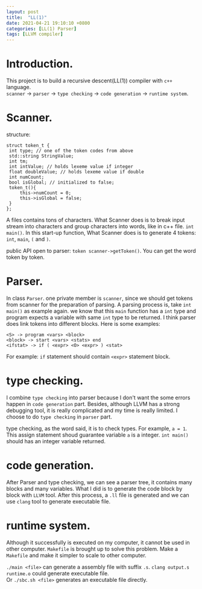 ```yaml
---
layout: post
title:  "LL(1)"
date: 2021-04-21 19:10:10 +0800
categories: [LL(1) Parser]
tags: [LLVM compiler]
---
```

# Introduction.
This project is to build a recursive descent(LL(1)) compiler with `c++` language.  
`scanner` -> `parser` -> `type checking` -> `code generation` -> `runtime system`.

# Scanner. 
structure:  
```
struct token_t {
 int type; // one of the token codes from above
 std::string StringValue;
 int tm;
 int intValue; // holds lexeme value if integer
 float doubleValue; // holds lexeme value if double
 int numCount;
 bool isGlobal; // initialized to false;
 token_t(){
     this->numCount = 0;
     this->isGlobal = false;
 }
}; 
```
A files contains tons of characters. What Scanner does is to break input stream into characters and group characters into words, like in c++ file. `int main()`. In this start-up function, What Scanner does is to generate 4 tokens: `int`, `main`, `(` and `)`.  

public API open to parser: `token scanner->getToken()`. You can get the word token by token.  


# Parser.
In class `Parser`. one private member is `scanner`, since we should get tokens from scanner for the preparation of parsing. A parsing process is, take `int main()` as example again. we know that this `main` function has a `int` type and program expects a variable with same `int` type to be returned. I think parser does link tokens into different blocks. Here is some examples: 

```
<S> -> program <vars> <block>
<block> -> start <vars> <stats> end
<ifstat> -> if ( <expr> <O> <expr> ) <stat>
```

For example: `if` statement should contain `<expr>` statement block.  

# type checking.
I combine `type checking` into parser because I don't want the some errors happen in `code generation` part. Besides, although LLVM has a strong debugging tool, it is really complicated and my time is really limited. I choose to do `type checking` in `parser` part.  

type checking, as the word said, it is to check types. For example, `a = 1`. This assign statement shoud guarantee variable `a` is a integer.  `int main()` should has an integer variable returned.  

# code generation.
After Parser and type checking, we can see a parser tree, it contains many blocks and many variables. What I did is to generate the code block by block with `LLVM` tool. After this process, a `.ll` file is generated and we can use `clang` tool to generate executable file.  

# runtime system.
Although it successfully is executed on my computer, it cannot be used in other computer. `Makefile` is brought up to solve this problem. Make a `Makefile` and make it simpler to scale to other computer.

`./main <file>` can generate a assembly file with suffix `.s`. `clang output.s runtime.o` could generate executable file.  
Or `./sbc.sh <file>` generates an executable file directly.



